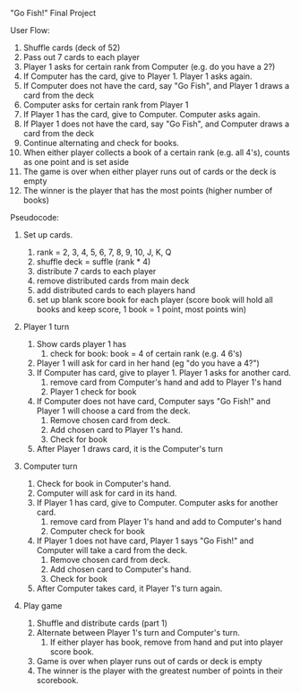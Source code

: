 "Go Fish!" Final Project

User Flow:

1. Shuffle cards (deck of 52)
2. Pass out 7 cards to each player
3. Player 1 asks for certain rank from Computer (e.g. do you have a 2?)
4. If Computer has the card, give to Player 1. Player 1 asks again.
5. If Computer does not have the card, say "Go Fish", and Player 1 draws a card from the deck
6. Computer asks for certain rank from Player 1
7. If Player 1 has the card, give to Computer. Computer asks again.
8. If Player 1 does not have the card, say "Go Fish", and Computer draws a card from the deck
9. Continue alternating and check for books.
10. When either player collects a book of a certain rank (e.g. all 4's), counts as one point and is set aside
11. The game is over when either player runs out of cards or the deck is empty
12. The winner is the player that has the most points (higher number of books)

Pseudocode:

1. Set up cards.
    1. rank = 2, 3, 4, 5, 6, 7, 8, 9, 10, J, K, Q
    2. shuffle deck = suffle (rank * 4)
    3. distribute 7 cards to each player
    4. remove distributed cards from main deck
    5. add distributed cards to each players hand
    6. set up blank score book for each player (score book will hold all books and keep score, 1 book = 1 point, most points win)

2. Player 1 turn
    1. Show cards player 1 has
        1. check for book: book = 4 of certain rank (e.g. 4 6's)
    2. Player 1 will ask for card in her hand (eg "do you have a 4?")
    3. If Computer has card, give to player 1.  Player 1 asks for another card.
        1. remove card from Computer's hand and add to Player 1's hand
        2. Player 1 check for book
    4. If Computer does not have card, Computer says "Go Fish!" and Player 1 will choose a card from the deck.
        1. Remove chosen card from deck.
        2. Add chosen card to Player 1's hand.
        3. Check for book
    5. After Player 1 draws card, it is the Computer's turn

3. Computer turn
    1. Check for book in Computer's hand.
    2. Computer will ask for card in its hand.
    3. If Player 1 has card, give to Computer.  Computer asks for another card.
        1. remove card from Player 1's hand and add to Computer's hand
        2. Computer check for book
    4. If Player 1 does not have card, Player 1 says "Go Fish!" and Computer will take a card from the deck.
        1. Remove chosen card from deck.
        2. Add chosen card to Computer's hand.
        3. Check for book
    5. After Computer takes card, it Player 1's turn again.

4. Play game
    1. Shuffle and distribute cards (part 1)
    2. Alternate between Player 1's turn and Computer's turn.
        1. If either player has book, remove from hand and put into player score book.
    3. Game is over when player runs out of cards or deck is empty
    4. The winner is the player with the greatest number of points in their scorebook. 
